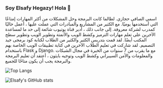 ### Soy Elsafy Hegazy! Hola 👋

 اسمي الصافي حجازي. لطالما كانت البرمجة وحل المشكلات من أكثر المهارات إمتاعًا التي أستخدمها يوميًا. مع الكثير من المشاريع والمبادرات التي عملت عليها ، أعمل حاليًا كمدرب لشركة معروفة. إلى جانب ذلك ، أدير قناة يوتيوب شائعة إلى حد ما لمساعدة الآخرين على تعلم مهارات الترميز وكشط الويب والأتمتة وتطوير الويب وتطوير سطح المكتب أيضًا. لقد قمت بتدريس الكثير والكثير من الطلاب لكتابة كود برمجى جيد التصميم. لقد شاركت في تعليم الطلاب الآخرين في كتابة تطبيقات الويب الخاصة بهم باستخدام Flask و Django. مع ما يقرب من 7 سنوات من الخبرة في مجال الشبكات والمعلومات والأمن السيبراني وكشط الويب وتوجيه بايثون ، أعتقد أن تعليم البرمجة والبرمجة يجب أن يكون متاحًا للجميع.


![Top Langs](https://github-readme-stats.vercel.app/api/top-langs/?username=elsafydecoder)

![Elsafy's GitHub stats](https://github-readme-stats.vercel.app/api?username=elsafydecoder&show_icons=true&theme=vue-dark&border_radius=30)
